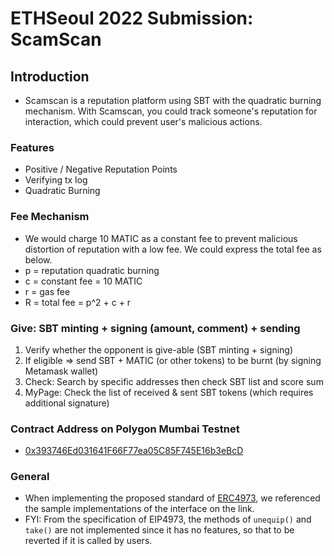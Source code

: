 # ETHSeoul 2022 Submission: ScamScan
## Introduction
* Scamscan is a reputation platform using SBT with the quadratic burning mechanism. With Scamscan, you could track someone's reputation for interaction, which could prevent user's malicious actions.
### Features
* Positive / Negative Reputation Points
* Verifying tx log
* Quadratic Burning
### Fee Mechanism
* We would charge 10 MATIC as a constant fee to prevent malicious distortion of reputation with a low fee. We could express the total fee as below.
* p = reputation quadratic burning
* c = constant fee = 10 MATIC 
* r = gas fee
* R = total fee = p^2 + c + r
### Give: SBT minting + signing (amount, comment) + sending
1. Verify whether the opponent is give-able (SBT minting + signing)
2. If eligible => send SBT + MATIC (or other tokens) to be burnt (by signing Metamask wallet)
3. Check: Search by specific addresses then check SBT list and score sum
4. MyPage: Check the list of received & sent SBT tokens (which requires additional signature)
### Contract Address on Polygon Mumbai Testnet
* [0x393746Ed031641F66F77ea05C85F745E16b3eBcD](https://mumbai.polygonscan.com/address/0x393746Ed031641F66F77ea05C85F745E16b3eBcD)
### General
* When implementing the proposed standard of [ERC4973](https://eips.ethereum.org/EIPS/eip-4973), we referenced the sample implementations of the interface on the link.
* FYI: From the specification of EIP4973, the methods of `unequip()` and `take()` are not implemented since it has no features, so that to be reverted if it is called by users.

